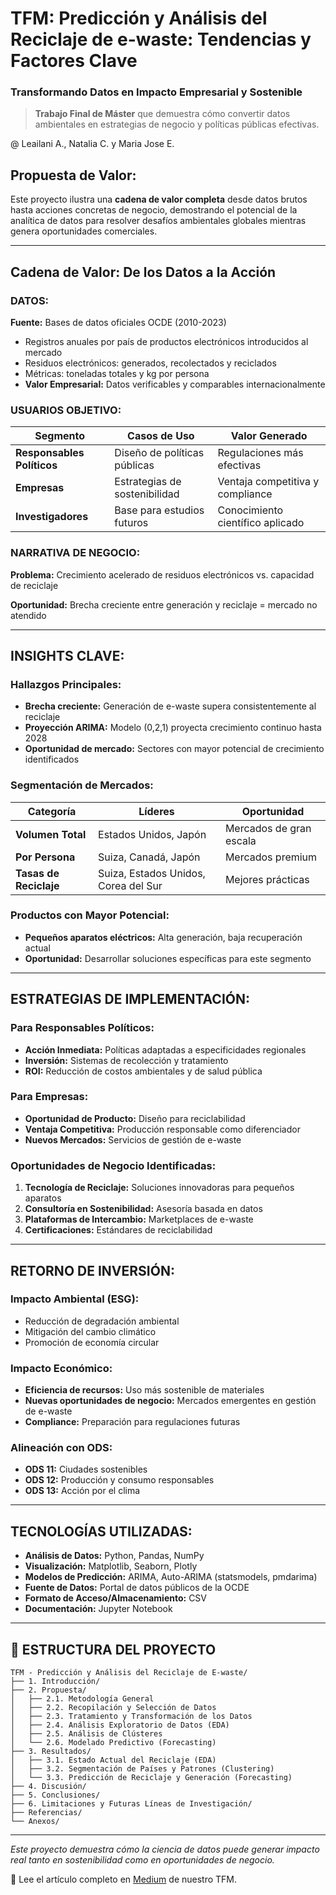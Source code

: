 # TFM: Predicción y Análisis del Reciclaje de e-waste: Tendencias y Factores Clave

### Transformando Datos en Impacto Empresarial y Sostenible

> **Trabajo Final de Máster** que demuestra cómo convertir datos ambientales en estrategias de negocio y políticas públicas efectivas.

 @ Leailani A., Natalia C. y Maria Jose E. 


## Propuesta de Valor: 

Este proyecto ilustra una **cadena de valor completa** desde datos brutos hasta acciones concretas de negocio, demostrando el potencial de la analítica de datos para resolver desafíos ambientales globales mientras genera oportunidades comerciales.

---

##  Cadena de Valor: De los Datos a la Acción

### **DATOS**: 
**Fuente:** Bases de datos oficiales OCDE (2010-2023)
- Registros anuales por país de productos electrónicos introducidos al mercado
- Residuos electrónicos: generados, recolectados y reciclados
- Métricas: toneladas totales y kg por persona
- **Valor Empresarial:** Datos verificables y comparables internacionalmente

### **USUARIOS OBJETIVO**: 
| Segmento | Casos de Uso | Valor Generado |
|----------|--------------|----------------|
| **Responsables Políticos** | Diseño de políticas públicas | Regulaciones más efectivas |
| **Empresas** | Estrategias de sostenibilidad | Ventaja competitiva y compliance |
| **Investigadores** | Base para estudios futuros | Conocimiento científico aplicado |

### **NARRATIVA DE NEGOCIO**: 
**Problema:** Crecimiento acelerado de residuos electrónicos vs. capacidad de reciclaje

**Oportunidad:** Brecha creciente entre generación y reciclaje = mercado no atendido

---

## **INSIGHTS CLAVE**: 

### Hallazgos Principales:
- **Brecha creciente:** Generación de e-waste supera consistentemente al reciclaje
- **Proyección ARIMA:** Modelo (0,2,1) proyecta crecimiento continuo hasta 2028
- **Oportunidad de mercado:** Sectores con mayor potencial de crecimiento identificados

### Segmentación de Mercados: 
| Categoría | Líderes | Oportunidad |
|-----------|---------|-------------|
| **Volumen Total** | Estados Unidos, Japón | Mercados de gran escala |
| **Por Persona** | Suiza, Canadá, Japón | Mercados premium |
| **Tasas de Reciclaje** | Suiza, Estados Unidos, Corea del Sur | Mejores prácticas |

###  Productos con Mayor Potencial: 
- **Pequeños aparatos eléctricos:** Alta generación, baja recuperación actual
- **Oportunidad:** Desarrollar soluciones específicas para este segmento

---

## **ESTRATEGIAS DE IMPLEMENTACIÓN**: 

### Para Responsables Políticos: 
- **Acción Inmediata:** Políticas adaptadas a especificidades regionales
- **Inversión:** Sistemas de recolección y tratamiento
- **ROI:** Reducción de costos ambientales y de salud pública

### Para Empresas:
- **Oportunidad de Producto:** Diseño para reciclabilidad
- **Ventaja Competitiva:** Producción responsable como diferenciador
- **Nuevos Mercados:** Servicios de gestión de e-waste

### Oportunidades de Negocio Identificadas: 
1. **Tecnología de Reciclaje:** Soluciones innovadoras para pequeños aparatos
2. **Consultoría en Sostenibilidad:** Asesoría basada en datos
3. **Plataformas de Intercambio:** Marketplaces de e-waste
4. **Certificaciones:** Estándares de reciclabilidad

---

## **RETORNO DE INVERSIÓN**: 

### Impacto Ambiental (ESG):
- Reducción de degradación ambiental
- Mitigación del cambio climático
- Promoción de economía circular

### Impacto Económico:
- **Eficiencia de recursos:** Uso más sostenible de materiales
- **Nuevas oportunidades de negocio:** Mercados emergentes en gestión de e-waste
- **Compliance:** Preparación para regulaciones futuras

### Alineación con ODS: 
- **ODS 11:** Ciudades sostenibles
- **ODS 12:** Producción y consumo responsables  
- **ODS 13:** Acción por el clima

---

## **TECNOLOGÍAS UTILIZADAS**: 

- **Análisis de Datos:** Python, Pandas, NumPy
- **Visualización:** Matplotlib, Seaborn, Plotly
- **Modelos de Predicción:** ARIMA, Auto-ARIMA (statsmodels, pmdarima)
- **Fuente de Datos:** Portal de datos públicos de la OCDE
- **Formato de Acceso/Almacenamiento:** CSV
- **Documentación:** Jupyter Notebook

---

## 📁 **ESTRUCTURA DEL PROYECTO**

```
TFM - Predicción y Análisis del Reciclaje de E-waste/
├── 1. Introducción/
├── 2. Propuesta/
│   ├── 2.1. Metodología General
│   ├── 2.2. Recopilación y Selección de Datos
│   ├── 2.3. Tratamiento y Transformación de los Datos
│   ├── 2.4. Análisis Exploratorio de Datos (EDA)
│   ├── 2.5. Análisis de Clústeres
│   └── 2.6. Modelado Predictivo (Forecasting)
├── 3. Resultados/
│   ├── 3.1. Estado Actual del Reciclaje (EDA)
│   ├── 3.2. Segmentación de Países y Patrones (Clustering)
│   └── 3.3. Predicción de Reciclaje y Generación (Forecasting)
├── 4. Discusión/
├── 5. Conclusiones/
├── 6. Limitaciones y Futuras Líneas de Investigación/
├── Referencias/
└── Anexos/
```
---

*Este proyecto demuestra cómo la ciencia de datos puede generar impacto real tanto en sostenibilidad como en oportunidades de negocio.*

📖 Lee el artículo completo en [Medium](https://medium.com/@majo_majo/más-dispositivos-más-desechos-lo-que-los-datos-revelan-sobre-el-futuro-del-e-waste-1a042ad94312) de nuestro TFM. 

